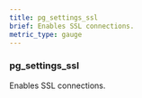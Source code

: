 ```yaml
---
title: pg_settings_ssl
brief: Enables SSL connections.
metric_type: gauge
---
```

### pg_settings_ssl

Enables SSL connections.